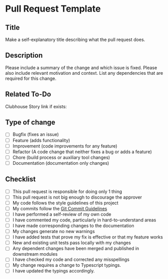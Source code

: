 # Pull Request Template

## Title

Make a self-explanatory title describing what the pull request does.

## Description

Please include a summary of the change and which issue is fixed. Please also include relevant motivation and context. List any dependencies that are required for this change.

## Related To-Do

Clubhouse Story link if exists:

## Type of change

- [ ] Bugfix (fixes an issue)
- [ ] Feature (adds functionality)
- [ ] Improvement (code improvements for any feature)
- [ ] Refactor (A code change that neither fixes a bug or adds a feature)
- [ ] Chore (build process or auxiliary tool changes)
- [ ] Documentation (documentation only changes)

## Checklist

- [ ] This pull request is responsible for doing only 1 thing
- [ ] This pull request is not big enough to discourage the approver
- [ ] My code follows the style guidelines of this project
- [ ] My commits follow the [Git Commit Guidelines](https://github.com/angular/angular.js/blob/master/DEVELOPERS.md#commits)
- [ ] I have performed a self-review of my own code
- [ ] I have commented my code, particularly in hard-to-understand areas
- [ ] I have made corresponding changes to the documentation
- [ ] My changes generate no new warnings
- [ ] I have added tests that prove my fix is effective or that my feature works
- [ ] New and existing unit tests pass locally with my changes
- [ ] Any dependent changes have been merged and published in downstream modules
- [ ] I have checked my code and corrected any misspellings
- [ ] My change requires a change to Typescript typings.
- [ ] I have updated the typings accordingly.

